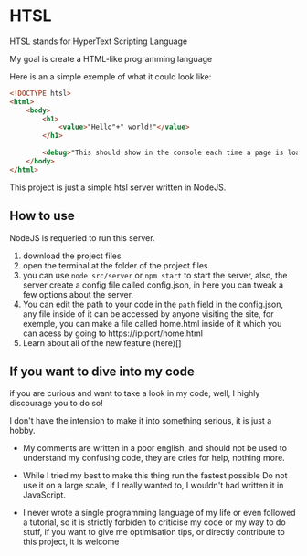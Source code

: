 # HTSL

HTSL stands for HyperText Scripting Language

My goal is create a HTML-like programming language


Here is an a simple exemple of what it could look like:

```html
<!DOCTYPE htsl>
<html>
    <body>
        <h1>
            <value>"Hello"+" world!"</value>
        </h1>
    
        <debug>"This should show in the console each time a page is loaded!"</debug>
    </body>
</html>
```

This project is just a simple htsl server written in NodeJS.

## How to use

NodeJS is requeried to run this server.

1. download the project files
2. open the terminal at the folder of the project files
3. you can use `node src/server` or `npm start` to start the server, also, the server create a config file called config.json, in here you can tweak a few options about the server.
4. You can edit the path to your code in the `path` field in the config.json, any file inside of it can be accessed by anyone visiting the site, for exemple, you can make a file called home.html inside of it which you can acess by going to https://ip:port/home.html
5. Learn about all of the new feature (here)[]

## If you want to dive into my code

if you are curious and want to take a look in my code, well, I highly discourage you to do so!

I don't have the intension to make it into something serious, it is just a hobby.

- My comments are written in a poor english, and should not be used to understand my confusing code, they are cries for help, nothing more.

- While I tried my best to make this thing run the fastest possible Do not use it on a large scale, if I really wanted to, I wouldn't had written it in JavaScript.

- I never wrote a single programming language of my life or even followed a tutorial, so it is strictly forbiden to criticise my code or my way to do stuff, if you want to give me optimisation tips, or directly contribute to this project, it is welcome
